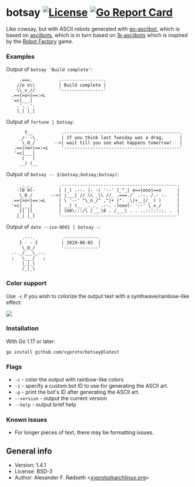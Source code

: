 # botsay [![License](https://img.shields.io/badge/license-BSD-green.svg?style=flat)](https://raw.githubusercontent.com/xyproto/botsay/main/LICENSE) [![Go Report Card](https://goreportcard.com/badge/github.com/xyproto/botsay)](https://goreportcard.com/report/github.com/xyproto/botsay)

Like cowsay, but with ASCII robots generated with [go-asciibot](https://github.com/mattes/go-asciibot), which is based on [asciibots](https://github.com/walsh9/asciibots), which is in turn based on [1k-asciibots](https://github.com/walsh9/1k-asciibots) which is inspired by the [Robot Factory](http://www.mains.me.uk/pocketeers/Htm-Designs/flipflopfaces.htm) game.

### Examples

Output of `botsay 'Build complete'`:

```
     .===.          .----------------.
    //o o\\         | Build complete |
    \\_v_//         '----------------'
  .==|>o<|==:=L
  '=c|___|
    .'._.'.
    |_| |_|
```

Output of `fortune | botsay`:

```
       Y__           .--------------------------------------------.
     _/- -\_         | If you think last Tuesday was a drag,      |
      \_O_/       --<| wait till you see what happens tomorrow!   |
   .==|>o<|==:=L     '--------------------------------------------'
   '=c|___|
      (   )
     __) (__
```

Output of `botsay -- $(botsay;botsay;botsay)`:

```
     _._._          .--------------------------------------------.
    -)O O(-         | )_( .--. |- -| '--' |_^_| o==|ooo|==o      |
     \_0_/       --<| |___| // \\ _\\ //_ .===./` .--. /.- -.    |
  .==|>o<|==:=L     | \ '--' "\_n_/" ,"|+ |". _\|+__|/_ ( )      |
  '=c|___|          | __) (__ _._._ .--. -)ooo(- '--' \_=_/      |
     ]| |[          | (m9\:::/\ /___\6 . /___\ . . ..:::::::. .  |
    [_| |_]         '--------------------------------------------'
```

Output of `date --iso-8601 | botsay -`:

```
      .---.          .-------------.
     } - - {         | 2019-06-03  |
      \_O_/          '-------------'
  .-._/___\_.-.
  ;   \___/   ;
      |_|_|
      /_|_\
```

### Color support

Use `-c` if you wish to colorize the output text with a synthwave/rainbow-like effect:

![](img/botsay.png)

### Installation

With Go 1.17 or later:

    go install github.com/xyproto/botsay@latest

### Flags

* `-c` - color the output with rainbow-like colors
* `-i` - specify a custom bot ID to use for generating the ASCII art.
* `-p` - print the bot's ID after generating the ASCII art.
* `--version` - output the current version
* `--help` - output brief help

### Known issues

* For longer pieces of text, there may be formatting issues.

## General info

* Version: 1.4.1
* License: BSD-3
* Author: Alexander F. Rødseth &lt;xyproto@archlinux.org&gt;
